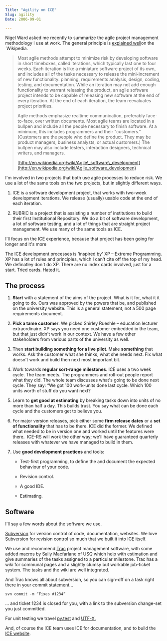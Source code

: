 ```yaml
---
Title: "Agility on ICE"
Slug: agility
Date: 2006-09-01

---
```

<div>

Nigel Ward asked me recently to summarize the agile project management
methodology I use at work. The general principle is [explained
well](http://en.wikipedia.org/wiki/Agile_software_development)on the
 Wikipedia.

> Most agile methods attempt to minimize risk by developing software in
> short timeboxes, called iterations, which typically last one to four
> weeks. Each iteration is like a miniature software project of its own,
> and includes all of the tasks necessary to release the mini-increment
> of new functionality: planning, requirements analysis, design, coding,
> testing, and documentation. While an iteration may not add enough
> functionality to warrant releasing the product, an agile software
> project intends to be capable of releasing new software at the end of
> every iteration. At the end of each iteration, the team reevaluates
> project priorities.
>
> Agile methods emphasize realtime communication, preferably
> face-to-face, over written documents. Most agile teams are located in
> a bullpen and include all the people necessary to finish software. At
> a minimum, this includes programmers and their "customers." (Customers
> are the people who define the product. They may be product managers,
> business analysts, or actual customers.) The bullpen may also include
> testers, interaction designers, technical writers, and managers.
>
> [http://en.wikipedia.org/wiki/Agile\_software\_development](http://en.wikipedia.org/wiki/Agile_software_developmen)

I'm involved in two projects that both use agile processes to reduce
risk. We use a lot of the same tools on the two projects, but in
slightly different ways.

1.  ICE is a software development project, that works with two-week
    development iterations. We release (usually) usable code at the end
    of each iteration.

2.  RUBRIC is a project that is assisting a number of institutions to
    build their first Institutional Repository. We do a bit of software
    development, a lot of software testing, and a lot of things that are
    straight project management. We use many of the same tools as ICE.

I'll focus on the ICE experience, because that project has been going
for longer and it's more

The ICE development processes is 'inspired by' XP – Extreme Programming.
XP has a lot of rules and principles, which I can't cite off the top of
my head. We definatley don't do XP. There are no index cards involved,
just for a start. Tried cards. Hated it.

## <span id="id863442"></span>The process

1.  **Start** with a statement of the aims of the project. What is it
    for, what it it going to do. Ours was approved by the powers that
    be, and published on the university website. This is a general
    statement, not a 500 page requirements document.

2.  **Pick a tame customer**. We picked Shirley Rueshle – education
    lecturer extraordinaire. XP says you need one customer embedded in
    the team, but that just didn't work in our context. We have a few
    other stakeholders from various parts of the university as well.

3.  Then **start building something for a live pilot**. Make
    **something** that works. Ask the customer what she thinks, what she
    needs next. Fix what doesn't work and build then next most important
    bit.

4.  Work towards **regular sort-range milestones**. ICE uses a two week
    cycle. The team meets. The programmers and roll-out people report
    what they did. The whole team discusses what's going to be done next
    cycle. They say: “We got 100 work-units done last cycle. Which 100
    units worth of stuff do you want next?

5.  Learn to **get good at estimating** by breaking tasks down into
    units of no more than half a day. This builds trust. You say what
    can be done each cycle and the customers get to believe you.

6.  For major version releases, pick either some **firm release dates**
    or a **set of functionality** that has to be there. ICE did the
    former. We defined what needed to be in version one and worked until
    the features were there.  ICE-RS will work the other way; we'll have
    guaranteed quarterly releases with whatever we have managed to build
    in them.

7.  Use **good development practices** and tools:

    -   Test-first programming, to define the and document the expected
        behaviour of your code.

    -   Revision control.

    -   A good IDE.  

    -   Estimating.

## <span id="id857400"></span>Software

I'll say a few words about the software we use.

[Subversion](http://subversion.tigris.org.au/) for version control of
code, documentation, websites. We love Subversion for revision control
so much that we built it into ICE itself.

We use and recommend [Trac](http://trac.edgewall.org/) project
management software, with some added macros by Sally Macfarlane of USQ
which help with estimation and give summaries of the tasks assigned to a
particular milestone. Trac has a wiki for communal pages and a slightly
clumsy but workable job-ticket system. The tasks and the wiki are well
integrated.

And Trac knows all about subversion, so you can sign-off on a task right
there in your commit statement...

    svn commit -m “Fixes #1234”

... and ticket 1234 is closed for you, with a link to the subversion
change-set you just committed.

For unit testing we travel
[py.test](http://codespeak.net/py/current/doc/test.html) and
[UTF-X.](http://utf-x.sourceforge.net/)

And, of course the ICE team uses ICE for documentation, and to build the
[ICE website](http://ice.usq.edu.au/).

</div>
